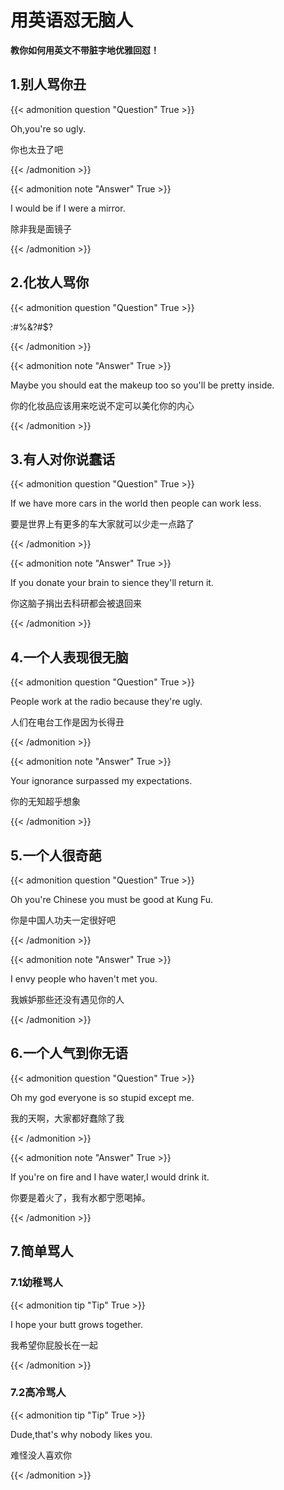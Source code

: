 # 用英语怼无脑人

**教你如何用英文不带脏字地优雅回怼！**

<!--more-->

## 1.别人骂你丑

{{< admonition question "Question" True >}}

Oh,you're so ugly.

你也太丑了吧

{{< /admonition >}}

{{< admonition note "Answer" True >}}

I would be if I were a mirror.

除非我是面镜子

{{< /admonition >}}

## 2.化妆人骂你
{{< admonition question "Question" True >}}

:#%&?#$?

{{< /admonition >}}

{{< admonition note "Answer" True >}}

Maybe you should eat the makeup too so you'll be pretty inside.

你的化妆品应该用来吃说不定可以美化你的内心

{{< /admonition >}}

## 3.有人对你说蠢话

{{< admonition question "Question" True >}}

If we have more cars in the world then people can work less.

要是世界上有更多的车大家就可以少走一点路了

{{< /admonition >}}

{{< admonition note "Answer" True >}}

If you donate your brain to sience they'll return it.

你这脑子捐出去科研都会被退回来

{{< /admonition >}}

## 4.一个人表现很无脑

{{< admonition question "Question" True >}}

People work at the radio because they're ugly.

人们在电台工作是因为长得丑

{{< /admonition >}}

{{< admonition note "Answer" True >}}

Your ignorance surpassed my expectations.

你的无知超乎想象

{{< /admonition >}}

## 5.一个人很奇葩

{{< admonition question "Question" True >}}

Oh you're Chinese you must be good at Kung Fu.

你是中国人功夫一定很好吧

{{< /admonition >}}

{{< admonition note "Answer" True >}}

I envy people who haven't met you.

我嫉妒那些还没有遇见你的人

{{< /admonition >}}

## 6.一个人气到你无语

{{< admonition question "Question" True >}}

Oh my god everyone is so stupid except me.

我的天啊，大家都好蠢除了我

{{< /admonition >}}

{{< admonition note "Answer" True >}}

If you're on fire and I have water,I would drink it.

你要是着火了，我有水都宁愿喝掉。

{{< /admonition >}}

## 7.简单骂人

### 7.1幼稚骂人

{{< admonition tip "Tip" True >}}

I hope your butt grows together.

我希望你屁股长在一起

{{< /admonition >}}

### 7.2高冷骂人

{{< admonition tip "Tip" True >}}

Dude,that's why nobody likes you.

难怪没人喜欢你

{{< /admonition >}}
